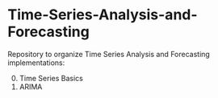 # Time-Series-Analysis-and-Forecasting
Repository to organize Time Series Analysis and Forecasting implementations:

0. Time Series Basics
1. ARIMA
